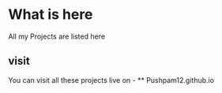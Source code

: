 # What is here
All my Projects are listed here

## visit 
You can visit all these projects live on -
** Pushpam12.github.io
